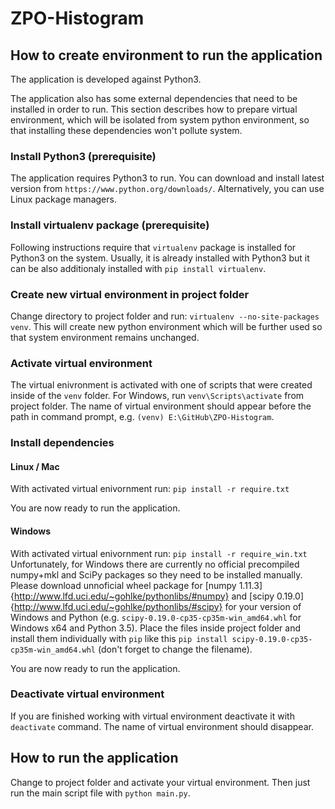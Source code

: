 # ZPO-Histogram

## How to create environment to run the application
The application is developed against Python3.

The application also has some external dependencies that
need to be installed in order to run. This section describes
how to prepare virtual environment, which will be isolated
from system python environment, so that installing these
dependencies won't pollute system. 

### Install Python3 (prerequisite)
The application requires Python3 to run. You can download
and install latest version from `https://www.python.org/downloads/`.
Alternatively, you can use Linux package managers. 

### Install virtualenv package (prerequisite)
Following instructions require that `virtualenv` package is
installed for Python3 on the system. Usually, it is already
installed with Python3 but it can be also additionaly installed
with `pip install virtualenv`.

### Create new virtual environment in project folder
Change directory to project folder and run:
`virtualenv --no-site-packages venv`.
This will create new python environment which will be further used 
so that system environment remains unchanged.

### Activate virtual environment
The virtual enivronment is activated with one of scripts that were created
inside of the `venv` folder.
For Windows, run `venv\Scripts\activate` from project folder. The name
of virtual environment should appear before the path in command prompt,
e.g. `(venv) E:\GitHub\ZPO-Histogram`.

### Install dependencies
#### Linux / Mac
With activated virtual enivornment run: `pip install -r require.txt`

You are now ready to run the application.

#### Windows
With activated virtual enivornment run: `pip install -r require_win.txt`
Unfortunately, for Windows there are currently no official precompiled 
numpy+mkl and SciPy packages so they need to be installed manually. 
Please download unnoficial wheel package for 
[numpy 1.11.3]{http://www.lfd.uci.edu/~gohlke/pythonlibs/#numpy}
and
[scipy 0.19.0]{http://www.lfd.uci.edu/~gohlke/pythonlibs/#scipy}
for your version of Windows and Python (e.g. 
`scipy-0.19.0-cp35-cp35m-win_amd64.whl` for Windows x64 and Python 3.5).
Place the files inside project folder and install them individually 
with `pip` like this `pip install scipy-0.19.0-cp35-cp35m-win_amd64.whl`
(don't forget to change the filename).

You are now ready to run the application.

### Deactivate virtual environment
If you are finished working with virtual environment deactivate it 
with `deactivate` command. The name of virtual environment should
disappear.

## How to run the application
Change to project folder and activate your virtual environment. Then
just run the main script file with `python main.py`.